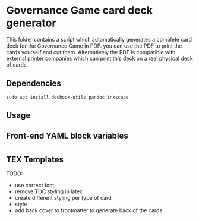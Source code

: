 # Governance Game card deck generator

This folder contains a script which automatically generates a complete card deck for the Governance Game in PDF. you can use the PDF to print the cards yourself and cut them. Alternatively the PDF is compatible with external printer companies which can print this deck on a real physical deck of cards.

## Dependencies

```
sudo apt install docbook-utils pandoc inkscape
```

## Usage

## Front-end YAML block variables

# #

## TEX Templates

TODO:

- use correct font
- remove TOC styling in latex
- create different styling per type of card
- style
- add back cover to frontmatter to generate back of the cards
